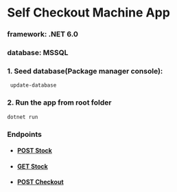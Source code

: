 # Self Checkout Machine App
### framework: .NET 6.0
### database: MSSQL

### 1. Seed database(Package manager console):

	 update-database
	 
### 2.  Run the app from root folder
	dotnet run


### Endpoints
- #### [POST Stock](https://localhost:7000/api/v1/Stock)
- #### [GET Stock](https://localhost:7000/api/v1/Stock)
- #### [POST Checkout](https://localhost:7000/api/v1/Checkout)

